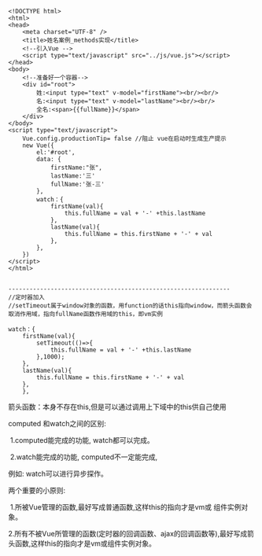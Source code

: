 

```
<!DOCTYPE html> 
<html>
<head>
	<meta charset="UTF-8" />
	<title>姓名案例_methods实现</title>
	<!--引入Vue -->
	<script type="text/javascript" src="../js/vue.js"></script> 
</head>
<body>
	<!--准备好一个容器-->
	<div id="root">
		姓:<input type="text" v-model="firstName"><br/><br/>
		名:<input type="text" v-model="lastName"><br/><br/>
		全名:<span>{{fullName}}</span>
	</div>
</body>
<script type="text/javascript">
	Vue.config.productionTip= false //阻止 vue在启动时生成生产提示
	new Vue({
    	el:'#root', 
    	data: {
    		firstName:"张",
            lastName:'三'
            fullName:'张-三'
        }, 
        watch：{
        	firstName(val){
        		this.fullName = val + '-' +this.lastName
        	},
        	lastName(val){
        		this.fullName = this.firstName + '-' + val
        	},
        },
    })
</script>
</html>


---------------------------------------------------------------
//定时器加入
//setTimeout属于window对象的函数，用function的话this指向window，而箭头函数会取消作用域，指向fullName函数作用域的this，即vm实例

watch：{
    firstName(val){
    	setTimeout(()=>{
    		this.fullName = val + '-' +this.lastName
    	},1000);
    },
    lastName(val){
    	this.fullName = this.firstName + '-' + val
    },
    },
```

箭头函数：本身不存在this,但是可以通过调用上下域中的this供自己使用



computed 和watch之间的区别:

​		1.computed能完成的功能, watch都可以完成。

​		2.watch能完成的功能, computed不一定能完成,

例如: watch可以进行异步探作。

两个重要的小原则:

​		1.所被Vue管理的函数,最好写成普通函数,这样this的指向才是vm或 组件实例对象。

​		2.所有不被Vue所管理的函数(定时器的回调函数、ajax的回调函数等),最好写成箭头函数,这样this的指向才是vm或组件实例对象。